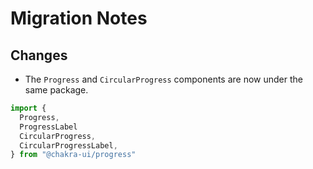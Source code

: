 # Migration Notes

## Changes

- The `Progress` and `CircularProgress` components are now under the same
  package.

```jsx
import {
  Progress,
  ProgressLabel
  CircularProgress,
  CircularProgressLabel,
} from "@chakra-ui/progress"
```
